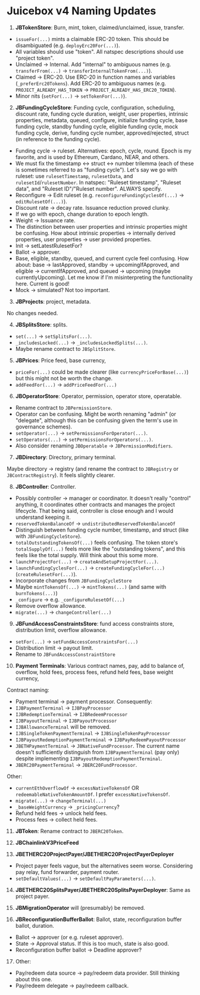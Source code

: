 # Juicebox v4 Naming Updates

1. **JBTokenStore**: Burn, mint, token, claimed/unclaimed, issue, transfer.

- `issueFor(...)` mints a claimable ERC-20 token. This should be disambiguated (e.g. `deployErc20For(...)`).
- All variables should use "token". All natspec descriptions should use "project token".
- Unclaimed -> Internal. Add "internal" to ambiguous names (e.g. `transferFrom(...)` -> `transferInternalTokenFrom(...)`).
- Claimed -> ERC-20. Use ERC-20 in function names and variables (`_preferErc20Tokens`). Add ERC-20 to ambiguous names (e.g. `PROJECT_ALREADY_HAS_TOKEN` -> `PROJECT_ALREADY_HAS_ERC20_TOKEN`).
- Minor nits (`setFor(...)` -> `setTokenFor(...)`).

2. **JBFundingCycleStore**: Funding cycle, configuration, scheduling, discount rate, funding cycle duration, weight, user properties, intrinsic properties, metadata, queued, configure, initialize funding cycle, base funding cycle, standby funding cycle, eligible funding cycle, mock funding cycle, derive, funding cycle number, approved/rejected, struct (in reference to the funding cycle).

- Funding cycle -> ruleset. Alternatives: epoch, cycle, round. Epoch is my favorite, and is used by Ethereum, Cardano, NEAR, and others.
- We must fix the timestamp <-> struct <-> number trilemma (each of these is sometimes referred to as "funding cycle"). Let's say we go with ruleset: use `rulesetTimestamp`, `rulesetData`, and `rulesetId`/`rulesetNumber`. In natspec: "Ruleset timestamp", "Ruleset data", and "Ruleset ID"/"Ruleset number". ALWAYS specify.
- Reconfigure -> Edit ruleset (e.g. `reconfigureFundingCyclesOf(...)` -> `editRulesetOf(...)`).
- Discount rate -> decay rate. Issuance reduction proved clunky.
- If we go with epoch, change duration to epoch length.
- Weight -> Issuance rate.
- The distinction between user properties and intrinsic properties might be confusing. How about intrinsic properties -> internally derived properties, user properties -> user provided properties.
- Init -> setLatestRulesetFor?
- Ballot -> approver.
- Base, eligible, standby, queued, and current cycle feel confusing. How about: base -> lastApproved, standby -> upcomingIfApproved, and eligible -> currentIfApproved, and queued -> upcoming (maybe currentlyUpcoming). Let me know if I'm misinterpreting the functionality here. Current is good!
- Mock -> simulated? Not too important.

3. **JBProjects**: project, metadata. 

No changes needed.

4. **JBSplitsStore**: splits.

- `set(...)` -> `setSplitsFor(...)`.
- `_includesLocked(...)` -> `_includesLockedSplits(...)`.
- Maybe rename contract to `JBSplitStore`.

5. **JBPrices**: Price feed, base currency, 

- `priceFor(...)` could be made clearer (like `currencyPriceForBase(...)`) but this might not be worth the change.
- `addFeedFor(...)` -> `addPriceFeedFor(...)`

6. **JBOperatorStore**: Operator, permission, operator store, operatable.

- Rename contract to `JBPermissionStore`.
- Operator can be confusing. Might be worth renaming "admin" (or "delegate", although this can be confusing given the term's use in governance schemes).
- `setOperator(...)` -> `setPermissionsForOperator(...)`.
- `setOperators(...)` -> `setPermissionsForOperators(...)`.
- Also consider renaming `JBOperatable` -> `JBPermissionModifiers`.

7. **JBDirectory**: Directory, primary terminal.

Maybe directory -> registry (and rename the contract to `JBRegistry` or `JBContractRegistry`). It feels slightly clearer.

8. **JBController**: Controller.

- Possibly controller -> manager or coordinator. It doesn't really "control" anything, it coordinates other contracts and manages the project lifecycle. That being said, controller is close enough and I would understand keeping it.
- `reservedTokenBalanceOf` -> `undistributedReservedTokenBalanceOf`
- Distinguish between funding cycle number, timestamp, and struct (like with `JBFundingCycleStore`).
- `totalOutstandingTokensOf(...)` feels confusing. The token store's `totalSupplyOf(...)` feels more like the "outstanding tokens", and this feels like the total supply. Will think about this some more.
- `launchProjectFor(...)` -> `createAndSetupProjectFor(...)`.
- `launchFundingCyclesFor(...)` -> `createFundingCycleFor(...)` (`createRulesetFor(...)`).
- Incorporate changes from `JBFundingCycleStore`
- Maybe `mintTokensOf(...)` -> `mintTokens(...)` (and same with `burnTokens(...)`)
- `_configure` -> e.g. `_configureRulesetOf(...)`
- Remove overflow allowance.
- `migrate(...)` -> `changeController(...)`

9. **JBFundAccessConstraintsStore**: fund access constraints store, distribution limit, overflow allowance.

- `setFor(...)` -> `setFundAccessConstraintsFor(...)`
- Distribution limit -> payout limit.
- Rename to `JBFundAccessConstraintStore`

10. **Payment Terminals**: Various contract names, pay, add to balance of, overflow, hold fees, process fees, refund held fees, base weight currency, 

Contract naming:

- Payment terminal -> payment processor. Consequently:
- `IJBPaymentTerminal` -> `IJBPayProcessor`
- `IJBRedemptionTerminal` -> `IJBRedeemProcessor`
- `IJBPayoutTerminal` -> `IJBPayoutProcessor`
- `IJBAllowanceTerminal` will be removed.
- `IJBSingleTokenPaymentTerminal` -> `IJBSingleTokenPayProcessor`
- `IJBPayoutRedemptionPaymentTerminal` -> `IJBPayRedeemPayoutProcessor`
- `JBETHPaymentTerminal` -> `JBNativeFundProcessor`. The current name doesn't sufficiently distinguish from `IJBPaymentTerminal` (pay only) despite implementing `IJBPayoutRedemptionPaymentTerminal`.
- `JBERC20PaymentTerminal` -> `JBERC20FundProcessor`.

Other:

- `currentEthOverflowOf` -> `excessNativeTokensOf` OR `redeemableNativeTokenAmountOf`. I prefer `excessNativeTokensOf`.
- `migrate(...)` -> `changeTerminal(...)`
- `_baseWeightCurrency` -> `_pricingCurrency`?
- Refund held fees -> unlock held fees.
- Process fees -> collect held fees.

11. **JBToken**: Rename contract to `JBERC20Token`.

12. **JBChainlinkV3PriceFeed**

13. **JBETHERC20ProjectPayer/JBETHERC20ProjectPayerDeployer**

- Project payer feels vague, but the alternatives seem worse. Considering pay relay, fund forwarder, payment router.
- `setDefaultValues(...)` -> `setDefaultPayParameters(...)`.

14. **JBETHERC20SplitsPayer/JBETHERC20SplitsPayerDeployer**: Same as project payer.

15. **JBMigrationOperator** will (presumably) be removed.

16. **JBReconfigurationBufferBallot**: Ballot, state, reconfiguration buffer ballot, duration.

- Ballot -> approver (or e.g. ruleset approver).
- State -> Approval status. If this is too much, state is also good.
- Reconfiguration buffer ballot -> Deadline approver?

17. Other:

- Pay/redeem data source -> pay/redeem data provider. Still thinking about this one.
- Pay/redeem delegate -> pay/redeem callback.
